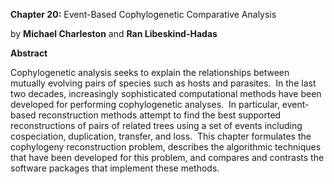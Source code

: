 <strong>Chapter 20:</strong> Event-Based Cophylogenetic Comparative Analysis

by **Michael Charleston** and **Ran Libeskind-Hadas**

**Abstract**

Cophylogenetic analysis seeks to explain the relationships between mutually evolving pairs of species such as hosts and parasites.  In the last two decades, increasingly sophisticated computational methods have been developed for performing cophylogenetic analyses.  In particular, event-based reconstruction methods attempt to find the best supported reconstructions of pairs of related trees using a set of events including cospeciation, duplication, transfer, and loss.  This chapter formulates the cophylogeny reconstruction problem, describes the algorithmic techniques that have been developed for this problem, and compares and contrasts the software packages that implement these methods.
